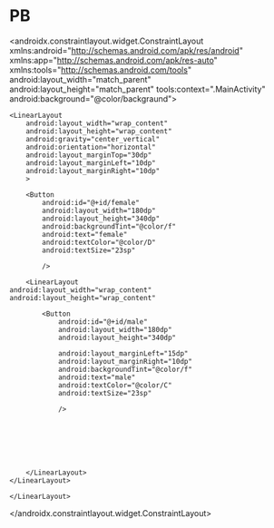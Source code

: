# PB

<?xml version="1.0" encoding="utf-8"?>
<androidx.constraintlayout.widget.ConstraintLayout
    xmlns:android="http://schemas.android.com/apk/res/android"
    xmlns:app="http://schemas.android.com/apk/res-auto"
    xmlns:tools="http://schemas.android.com/tools"
    android:layout_width="match_parent"
    android:layout_height="match_parent"
    tools:context=".MainActivity"
    android:background="@color/backgraund">

<LinearLayout android:id="@+id/LL1"
android:layout_width="match_parent"
android:layout_height="match_parent"
android:orientation="vertical"
android:gravity="center_horizontal"
app:layout_constraintStart_toStartOf="parent"
app:layout_constraintTop_toTopOf="parent">

 <ImageView
     android:layout_width="match_parent"
     android:layout_height="320dp"
     android:src="@drawable/ss"
     android:layout_marginTop="20dp"/>


    <LinearLayout
        android:layout_width="wrap_content"
        android:layout_height="wrap_content"
        android:gravity="center_vertical"
        android:orientation="horizontal"
        android:layout_marginTop="30dp"
        android:layout_marginLeft="10dp"
        android:layout_marginRight="10dp"
        >

        <Button
            android:id="@+id/female"
            android:layout_width="180dp"
            android:layout_height="340dp"
            android:backgroundTint="@color/f"
            android:text="female"
            android:textColor="@color/D"
            android:textSize="23sp"

            />

        <LinearLayout
    android:layout_width="wrap_content"
    android:layout_height="wrap_content"

>
            <Button
                android:id="@+id/male"
                android:layout_width="180dp"
                android:layout_height="340dp"

                android:layout_marginLeft="15dp"
                android:layout_marginRight="10dp"
                android:backgroundTint="@color/f"
                android:text="male"
                android:textColor="@color/C"
                android:textSize="23sp"

                />







        </LinearLayout>
    </LinearLayout>

    </LinearLayout>
</androidx.constraintlayout.widget.ConstraintLayout>
